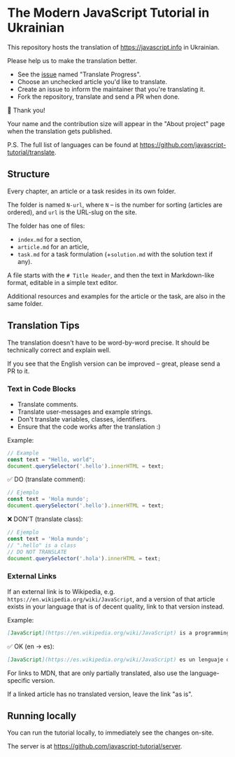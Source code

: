 # The Modern JavaScript Tutorial in Ukrainian

This repository hosts the translation of <https://javascript.info> in Ukrainian.

Please help us to make the translation better.

- See the [issue](https://github.com/javascript-tutorial/uk.javascript.info/issues) named "Translate Progress".
- Choose an unchecked article you'd like to translate.
- Create an issue to inform the maintainer that you're translating it.
- Fork the repository, translate and send a PR when done.

🎉 Thank you!

Your name and the contribution size will appear in the "About project" page when the translation gets published.

P.S. The full list of languages can be found at <https://github.com/javascript-tutorial/translate>.

## Structure

Every chapter, an article or a task resides in its own folder.

The folder is named `N-url`, where `N` – is the number for sorting (articles are ordered), and `url` is the URL-slug on the site.

The folder has one of files:

- `index.md` for a section,
- `article.md` for an article,
- `task.md` for a task formulation (+`solution.md` with the solution text if any).

A file starts with the `# Title Header`, and then the text in Markdown-like format, editable in a simple text editor. 

Additional resources and examples for the article or the task, are also in the same folder.

## Translation Tips

The translation doesn't have to be word-by-word precise. It should be technically correct and explain well.

If you see that the English version can be improved – great, please send a PR to it.

### Text in Code Blocks

- Translate comments.
- Translate user-messages and example strings.
- Don't translate variables, classes, identifiers.
- Ensure that the code works after the translation :)

Example:

```js
// Example
const text = "Hello, world";
document.querySelector('.hello').innerHTML = text;
```

✅ DO (translate comment):

```js
// Ejemplo
const text = 'Hola mundo';
document.querySelector('.hello').innerHTML = text;
```

❌ DON'T (translate class):

```js
// Ejemplo
const text = 'Hola mundo';
// ".hello" is a class
// DO NOT TRANSLATE
document.querySelector('.hola').innerHTML = text;
```

### External Links

If an external link is to Wikipedia, e.g. `https://en.wikipedia.org/wiki/JavaScript`, and a version of that article exists in your language that is of decent quality, link to that version instead.

Example:

```md
[JavaScript](https://en.wikipedia.org/wiki/JavaScript) is a programming language.
```

✅ OK (en -> es):

```md
[JavaScript](https://es.wikipedia.org/wiki/JavaScript) es un lenguaje de programación.
```

For links to MDN, that are only partially translated, also use the language-specific version.

If a linked article has no translated version, leave the link "as is".


## Running locally

You can run the tutorial locally, to immediately see the changes on-site.

The server is at <https://github.com/javascript-tutorial/server>. 
